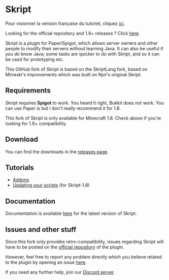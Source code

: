 # Skript
Pour visionner la version française du tutoriel, cliquez [ici](https://github.com/Matocolotoe/Skript-1.8/blob/master/README_FR.md).

Looking for the official repository and 1.9+ releases ? Click [here](https://github.com/SkriptLang/Skript/releases).

Skript is a plugin for Paper/Spigot, which allows server owners and other people
to modify their servers without learning Java. It can also be useful if you
*do* know Java; some tasks are quicker to do with Skript, and so it can be used
for prototyping etc.

This GitHub fork of Skript is based on the SkriptLang fork, based on Mirreski's improvements
which was built on Njol's original Skript.

## Requirements
Skript requires **Spigot** to work. You heard it right, Bukkit does *not* work.
You can use Paper is but I don't really recommend it for 1.8.

This fork of Skript is only available for Minecraft 1.8. Check above if you're
looking for 1.9+ compatibility.

## Download
You can find the downloads in the [releases page](https://github.com/Matocolotoe/Skript-1.8/releases).

## Tutorials
- [Addons](https://github.com/Matocolotoe/Skript-1.8/blob/master/tutorials/english/Addons.md)
- [Updating your scripts](https://github.com/Matocolotoe/Skript-1.8/blob/master/tutorials/english/Updates.md) (for Skript-1.8)

## Documentation
Documentation is available [here](https://skriptlang.github.io/Skript) for the latest version of Skript.

## Issues and other stuff
Since this fork only provides retro-compatibility, issues regarding Skript will have to be posted
on the [official repository](https://github.com/SkriptLang/Skript) of the plugin.

However, feel free to report any problem directly which you believe related to
the plugin by opening an issue [here](https://github.com/Matocolotoe/Skript-1.8/issues).

If you need any further help, join our [Discord server](https://discord.gg/yh3Z98m).

